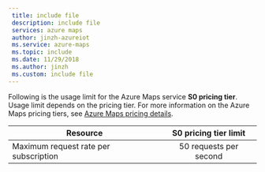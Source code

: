 ```yaml
---
 title: include file
 description: include file
 services: azure maps
 author: jinzh-azureiot
 ms.service: azure-maps
 ms.topic: include
 ms.date: 11/29/2018
 ms.author: jinzh
 ms.custom: include file
---
```


Following is the usage limit for the Azure Maps service **S0 pricing tier**. Usage limit depends on the pricing tier. For more information on the Azure Maps pricing tiers, see [Azure Maps pricing details](https://azure.microsoft.com/pricing/details/azure-maps/).

| Resource                              | S0 pricing tier limit |
|---------------------------------------|:---------------------:|
| Maximum request rate per subscription |   50 requests per second  |
